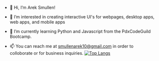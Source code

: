 - 👋 Hi, I’m Arek Smullen!
- 👀 I’m interested in creating interactive UI's for webpages, desktop apps, web apps, and mobile apps
- 🌱 I’m currently learning Python and Javascript from  the PdxCodeGuild Bootcamp.

- 📫 You can reach me at smullenarek10@gmail.com in order to colloborate or for business inquiries.
[![Top Langs](https://github-readme-stats.vercel.app/api/top-langs/?username=arek8675)](https://github.com/arek8675/github-readme-stats)


<!---
arek8675/arek8675 is a ✨ special ✨ repository because its `README.md` (this file) appears on your GitHub profile.
You can click the Preview link to take a look at your changes.
--->
